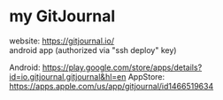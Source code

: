 # my GitJournal





website: https://gitjournal.io/
<br>android app (authorized via "ssh deploy" key)

Android: <https://play.google.com/store/apps/details?id=io.gitjournal.gitjournal&hl=en>
AppStore: https://apps.apple.com/us/app/gitjournal/id1466519634

